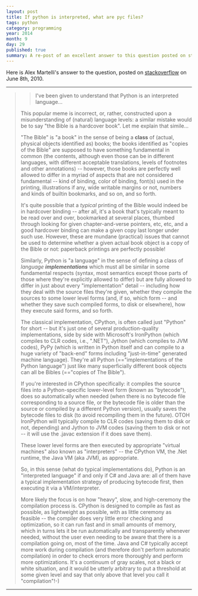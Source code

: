 ```yaml
---
layout: post
title: If python is interpreted, what are pyc files?
tags: python
category: programming
year: 2014
month: 9
day: 29
published: true
summary: A re-post of an excellent answer to this question posted on stack overflow.
---
```


Here is Alex Martelli's answer to the question, posted on [stackoverflow](http://stackoverflow.com/questions/2998215/if-python-is-interpreted-what-are-pyc-files) on June 8th, 2010.

-------------------------------------
> >    I've been given to understand that Python is an interpreted language...
>
> This popular meme is incorrect, or, rather, constructed upon a misunderstanding of (natural) language levels: a similar mistake would be to say "the Bible is a hardcover book". Let me explain that simile...
> 
> "The Bible" is "a book" in the sense of being a **class** of (actual, physical objects identified as) books; the books identified as "copies of the Bible" are supposed to have something fundamental in common (the contents, although even those can be in different languages, with different acceptable translations, levels of footnotes and other annotations) -- however, those books are perfectly well allowed to differ in a myriad of aspects that are not considered fundamental -- kind of binding, color of binding, font(s) used in the printing, illustrations if any, wide writable margins or not, numbers and kinds of builtin bookmarks, and so on, and so forth.
> 
> It's quite possible that a _typical_ printing of the Bible would indeed be in hardcover binding -- after all, it's a book that's typically meant to be read over and over, bookmarked at several places, thumbed through looking for given chapter-and-verse pointers, etc, etc, and a good hardcover binding can make a given copy last longer under such use. However, these are mundane (practical) issues that cannot be used to determine whether a given actual book object is a copy of the Bible or not: paperback printings are perfectly possible!
> 
> Similarly, Python is "a language" in the sense of defining a class of _language **implementations**_ which must all be similar in some fundamental respects (syntax, most semantics except those parts of those where they're explicitly allowed to differ) but are fully allowed to differ in just about every "implementation" detail -- including how they deal with the source files they're given, whether they compile the sources to some lower level forms (and, if so, which form -- and whether they save such compiled forms, to disk or elsewhere), how they execute said forms, and so forth.
> 
> The classical implementation, CPython, is often called just "Python" for short -- but it's just one of several production-quality implementations, side by side with Microsoft's IronPython (which compiles to CLR codes, i.e., ".NET"), Jython (which compiles to JVM codes), PyPy (which is written in Python itself and can compile to a huge variety of "back-end" forms including "just-in-time" generated machine language). They're all Python (=="implementations of the Python language") just like many superficially different book objects can all be Bibles (=="copies of The Bible").
> 
> If you're interested in CPython specifically: it compiles the source files into a Python-specific lower-level form (known as "bytecode"), does so automatically when needed (when there is no bytecode file corresponding to a source file, or the bytecode file is older than the source or compiled by a different Python version), usually saves the bytecode files to disk (to avoid recompiling them in the future). OTOH IronPython will typically compile to CLR codes (saving them to disk or not, depending) and Jython to JVM codes (saving them to disk or not -- it will use the .javac extension if it does save them).
> 
> These lower level forms are then executed by appropriate "virtual machines" also known as "interpreters" -- the CPython VM, the .Net runtime, the Java VM (aka JVM), as appropriate.
> 
> So, in this sense (what do typical implementations do), Python is an "interpreted language" if and only if C# and Java are: all of them have a typical implementation strategy of producing bytecode first, then executing it via a VM/interpreter.
> 
> More likely the focus is on how "heavy", slow, and high-ceremony the compilation process is. CPython is designed to compile as fast as possible, as lightweight as possible, with as little ceremony as feasible -- the compiler does very little error checking and optimization, so it can run fast and in small amounts of memory, which in turns lets it be run automatically and transparently whenever needed, without the user even needing to be aware that there is a compilation going on, most of the time. Java and C# typically accept more work during compilation (and therefore don't perform automatic compilation) in order to check errors more thoroughly and perform more optimizations. It's a continuum of gray scales, not a black or white situation, and it would be utterly arbitrary to put a threshold at some given level and say that only above that level you call it "compilation"!-)
> 
-------------------------------------
